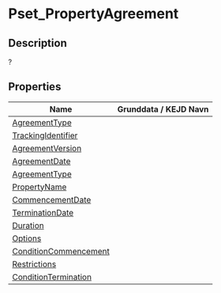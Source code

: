# Pset_PropertyAgreement

## Description

?

## Properties

| Name                                                                   | Grunddata / KEJD Navn |
| ---------------------------------------------------------------------- | --------------------- |
| [AgreementType](../../Properties/IFC/AgreementType.md)                 |                       |
| [TrackingIdentifier](../../Properties/IFC/TrackingIdentifier.md)       |                       |
| [AgreementVersion](../../Properties/IFC/AgreementVersion.md)           |                       |
| [AgreementDate](../../Properties/IFC/AgreementDate.md)                 |                       |
| [AgreementType](../../Properties/IFC/AgreementType.md)                 |                       |
| [PropertyName](../../Properties/IFC/PropertyName.md)                   |                       |
| [CommencementDate](../../Properties/IFC/CommencementDate.md)           |                       |
| [TerminationDate](../../Properties/IFC/TerminationDate.md)             |                       |
| [Duration](../../Properties/IFC/Duration.md)                           |                       |
| [Options](../../Properties/IFC/Options.md)                             |                       |
| [ConditionCommencement](../../Properties/IFC/ConditionCommencement.md) |                       |
| [Restrictions](../../Properties/IFC/Restrictions.md)                   |                       |
| [ConditionTermination](../../Properties/IFC/ConditionTermination.md)   |                       |
